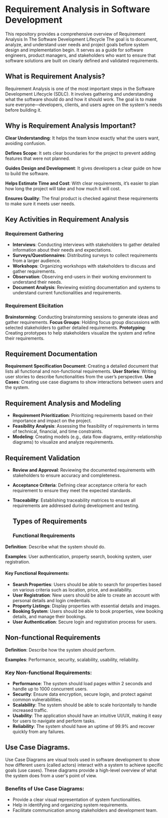 # Requirement Analysis in Software Development
This repository provides a comprehensive overview of Requirement Analysis In The Software Development Lifecycle 
The goal is to document, analyze, and understand user needs and project goals before system design and implementation begin.
It serves as a guide for software engineers, product managers, and stakeholders who want to ensure that software solutions are built on clearly defined and validated requirements.
## What is Requirement Analysis?
Requirement Analysis is one of the most important steps in the Software Development Lifecycle (SDLC). It involves gathering and understanding what the software should do and how it should work. The goal is to make sure everyone—developers, clients, and users agree on the system's needs before building it.
## Why is Requirement Analysis Important?
**Clear Understanding**: It helps the team know exactly what the users want, avoiding confusion.

**Defines Scope**: It sets clear boundaries for the project to prevent adding features that were not planned.

**Guides Design and Development**: It gives developers a clear guide on how to build the software.

**Helps Estimate Time and Cost**: With clear requirements, it’s easier to plan how long the project will take and how much it will cost.

**Ensures Quality**: The final product is checked against these requirements to make sure it meets user needs.

## Key Activities in Requirement Analysis
 ### Requirement Gathering
- **Interviews**: Conducting interviews with stakeholders to gather detailed information about their needs and expectations.
- **Surveys/Questionnaires**: Distributing surveys to collect requirements from a larger audience.
- **Workshops**: Organizing workshops with stakeholders to discuss and gather requirements.
- **Observation**: Observing end-users in their working environment to understand their needs.
- **Document Analysis**: Reviewing existing documentation and systems to understand current functionalities and requirements.
### Requirement Elicitation
  **Brainstorming**: Conducting brainstorming sessions to generate ideas and gather requirements.
  **Focus Groups**: Holding focus group discussions with selected stakeholders to gather detailed requirements.
  **Prototyping**: Creating prototypes to help stakeholders visualize the system and refine their requirements.
## Requirement Documentation
  **Requirement Specification Document**: Creating a detailed document that lists all functional and non-functional requirements.
  **User Stories**: Writing user stories to describe functionalities from the user’s perspective.
  **Use Cases**: Creating use case diagrams to show interactions between users and the system.
## Requirement Analysis and Modeling
 - **Requirement Prioritization**: Prioritizing requirements based on their importance and impact on the project.
 - **Feasibility Analysis**: Assessing the feasibility of requirements in terms of technical, financial, and time constraints.
 - **Modeling**: Creating models (e.g., data flow diagrams, entity-relationship diagrams) to visualize and analyze requirements.
## Requirement Validation
- **Review and Approval**: Reviewing the documented requirements with stakeholders to ensure accuracy and completeness.
- **Acceptance Criteria**: Defining clear acceptance criteria for each requirement to ensure they meet the expected standards.
- **Traceability**: Establishing traceability matrices to ensure all requirements are addressed during development and testing.

  ## Types of Requirements
  ### Functional Requirements
**Definition**: Describe what the system should do.

**Examples**: User authentication, property search, booking system, user registration.
#### Key Functional Requirements:
- **Search Properties**: Users should be able to search for properties based on various criteria such as location, price, and availability.
- **User Registration**: New users should be able to create an account with personal details and login credentials.
- **Property Listings**: Display properties with essential details and images.
- **Booking System**: Users should be able to book properties, view booking details, and manage their bookings.
- **User Authentication**: Secure login and registration process for users.
## Non-functional Requirements
**Definition**: Describe how the system should perform.

**Examples**: Performance, security, scalability, usability, reliability.
### Key Non-functional Requirements:
- **Performance**: The system should load pages within 2 seconds and handle up to 1000 concurrent users.
- **Security**: Ensure data encryption, secure login, and protect against common vulnerabilities.
- **Scalability**: The system should be able to scale horizontally to handle increased traffic.
- **Usability**: The application should have an intuitive UI/UX, making it easy for users to navigate and perform tasks.
- **Reliability**: The system should have an uptime of 99.9% and recover quickly from any failures.

## Use Case Diagrams.
Use Case Diagrams are visual tools used in software development to show how different users (called actors) interact with a system to achieve specific goals (use cases). These diagrams provide a high-level overview of what the system does from a user's point of view.

### Benefits of Use Case Diagrams:
- Provide a clear visual representation of system functionalities.
- Help in identifying and organizing system requirements.
- Facilitate communication among stakeholders and development team.

